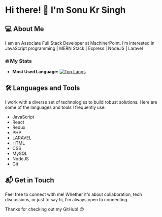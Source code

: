 # Hi there! 👋 I'm Sonu Kr Singh

## 💻 About Me
I am an Associate Full Stack Developer at MachinerPoint. I’m interested in JavaScript programming | MERN Stack | Express | NodeJS | Laravel

### 🔥 My Stats
- **Most Used Language:** [![Top Langs](https://github-readme-stats.vercel.app/api/top-langs/?username=sonusingh176&layout=compact)](https://github.com/sonusingh176)
<!-- 
- **GitHub Stats:** [Include your GitHub statistics here]
-->

## 🛠️ Languages and Tools
I work with a diverse set of technologies to build robust solutions. Here are some of the languages and tools I frequently use:

- JavaScript
- React
- Redux
- PHP
- LARAVEL
- HTML
- CSS
- MySQL
- NodeJS
- Git

<!-- 
## 📚 Blog & Social Media
- **Blog:** [Your Blog Link]
- **LinkedIn:** [Your LinkedIn Profile]
- **Twitter:** [Your Twitter Profile]
-->

## 📬 Get in Touch
Feel free to connect with me! Whether it's about collaboration, tech discussions, or just to say hi, I'm always open to connecting.
<!-- 
- **Email:** [sonusingh82601@gmail.com]
- **LinkedIn:** [Your LinkedIn Profile]
- **Twitter:** [Your Twitter Profile]
-->
Thanks for checking out my GitHub! 😊
